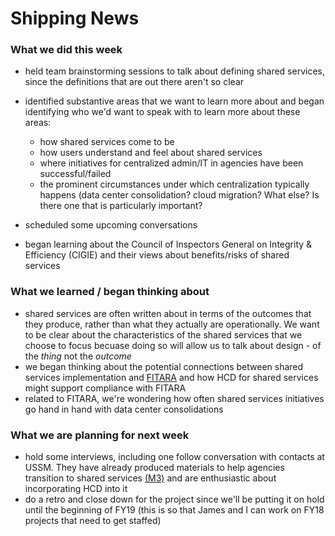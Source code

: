 # Shipping News

### What we did this week
- held team brainstorming sessions to talk about defining shared services, since the definitions that are out there aren't so clear
- identified substantive areas that we want to learn more about and began identifying who we'd want to speak with to learn more about these areas:
  - how shared services come to be
  - how users understand and feel about shared services
  - where initiatives for centralized admin/IT in agencies have been successful/failed
  - the prominent circumstances under which centralization typically happens (data center consolidation? cloud migration? What else? Is there one that is particularly important?
  
- scheduled some upcoming conversations
- began learning about the Council of Inspectors General on Integrity & Efficiency (CIGIE) and their views about benefits/risks of shared services

### What we learned / began thinking about
- shared services are often written about in terms of the outcomes that they produce, rather than what they actually are operationally. We want to be clear about the characteristics of the shared services that we choose to focus becuase doing so will allow us to talk about design - of the _thing_ not the _outcome_   
- we began thinking about the potential connections between shared services implementation and [FITARA](https://management.cio.gov/) and how HCD for shared services might support compliance with FITARA 
- related to FITARA, we're wondering how often shared services initiatives go hand in hand with data center consolidations


### What we are planning for next week
- hold some interviews, including one follow conversation with contacts at USSM. They have already produced materials to help agencies transition to shared services [(M3)](https://www.ussm.gov/m3/) and are enthusiastic about incorporating HCD into it 
- do a retro and close down for the project since we'll be putting it on hold until the beginning of FY19 (this is so that James and I can work on FY18 projects that need to get staffed)


